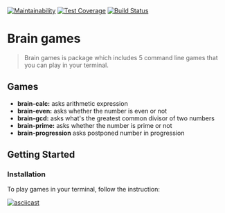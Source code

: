[![Maintainability](https://api.codeclimate.com/v1/badges/a99a88d28ad37a79dbf6/maintainability)](https://codeclimate.com/github/codeclimate/codeclimate/maintainability)
[![Test Coverage](https://api.codeclimate.com/v1/badges/a99a88d28ad37a79dbf6/test_coverage)](https://codeclimate.com/github/codeclimate/codeclimate/test_coverage)
[![Build Status](https://travis-ci.org/ValeriiMakhniuk/frontend-project-lvl1.svg?branch=master)](https://travis-ci.org/ValeriiMakhniuk/frontend-project-lvl1)

# Brain games

> Brain games is package which includes 5 command line games that you can play in your terminal.

## Games

 - **brain-calc:** asks arithmetic expression
 - **brain-even:** asks whether the number is even or not
 - **brain-gcd:** asks what's the greatest common divisor of two numbers
 - **brain-prime:** asks whether the number is prime or not
 - **brain-progression** asks postponed number in progression

## Getting Started

### Installation 
To play games in your terminal, follow the instruction:

[![asciicast](https://asciinema.org/a/V2C9rLUJEHNSgfOD9OZxg2US5.svg)](https://asciinema.org/a/V2C9rLUJEHNSgfOD9OZxg2US5)